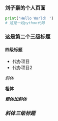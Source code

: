 ### 刘子豪的个人页面



```python
print('Hello World! ')
# 这是一段python代码
```



### 这是第二个三级标题

#### 四级标题

- 代办项目
- 代办项目2



*斜体*

**粗体**

***粗体加斜体***

### *斜体三级标题*

